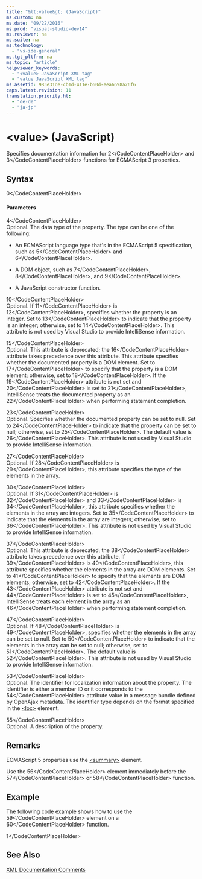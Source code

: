 ```yaml
---
title: "&lt;value&gt; (JavaScript)"
ms.custom: na
ms.date: "09/22/2016"
ms.prod: "visual-studio-dev14"
ms.reviewer: na
ms.suite: na
ms.technology: 
  - "vs-ide-general"
ms.tgt_pltfrm: na
ms.topic: "article"
helpviewer_keywords: 
  - "<value> JavaScript XML tag"
  - "value JavaScript XML tag"
ms.assetid: 983e31de-cb1d-411e-b60d-eea6698a26f6
caps.latest.revision: 11
translation.priority.ht: 
  - "de-de"
  - "ja-jp"
---
```

# &lt;value&gt; (JavaScript)
Specifies documentation information for <CodeContentPlaceHolder>2\</CodeContentPlaceHolder> and <CodeContentPlaceHolder>3\</CodeContentPlaceHolder> functions for ECMAScript 3 properties.  
  
## Syntax  
  
<CodeContentPlaceHolder>0\</CodeContentPlaceHolder>  
#### Parameters  
 <CodeContentPlaceHolder>4\</CodeContentPlaceHolder>  
 Optional. The data type of the property. The type can be one of the following:  
  
-   An ECMAScript language type that's in the ECMAScript 5 specification, such as <CodeContentPlaceHolder>5\</CodeContentPlaceHolder> and <CodeContentPlaceHolder>6\</CodeContentPlaceHolder>.  
  
-   A DOM object, such as <CodeContentPlaceHolder>7\</CodeContentPlaceHolder>, <CodeContentPlaceHolder>8\</CodeContentPlaceHolder>, and <CodeContentPlaceHolder>9\</CodeContentPlaceHolder>.  
  
-   A JavaScript constructor function.  
  
 <CodeContentPlaceHolder>10\</CodeContentPlaceHolder>  
 Optional. If <CodeContentPlaceHolder>11\</CodeContentPlaceHolder> is <CodeContentPlaceHolder>12\</CodeContentPlaceHolder>, specifies whether the property is an integer. Set to <CodeContentPlaceHolder>13\</CodeContentPlaceHolder> to indicate that the property is an integer; otherwise, set to <CodeContentPlaceHolder>14\</CodeContentPlaceHolder>. This attribute is not used by Visual Studio to provide IntelliSense information.  
  
 <CodeContentPlaceHolder>15\</CodeContentPlaceHolder>  
 Optional. This attribute is deprecated; the <CodeContentPlaceHolder>16\</CodeContentPlaceHolder> attribute takes precedence over this attribute. This attribute specifies whether the documented property is a DOM element. Set to <CodeContentPlaceHolder>17\</CodeContentPlaceHolder> to specify that the property is a DOM element; otherwise, set to <CodeContentPlaceHolder>18\</CodeContentPlaceHolder>. If the <CodeContentPlaceHolder>19\</CodeContentPlaceHolder> attribute is not set and <CodeContentPlaceHolder>20\</CodeContentPlaceHolder> is set to <CodeContentPlaceHolder>21\</CodeContentPlaceHolder>, IntelliSense treats the documented property as an <CodeContentPlaceHolder>22\</CodeContentPlaceHolder> when performing statement completion.  
  
 <CodeContentPlaceHolder>23\</CodeContentPlaceHolder>  
 Optional. Specifies whether the documented property can be set to null. Set to <CodeContentPlaceHolder>24\</CodeContentPlaceHolder> to indicate that the property can be set to null; otherwise, set to <CodeContentPlaceHolder>25\</CodeContentPlaceHolder>. The default value is <CodeContentPlaceHolder>26\</CodeContentPlaceHolder>. This attribute is not used by Visual Studio to provide IntelliSense information.  
  
 <CodeContentPlaceHolder>27\</CodeContentPlaceHolder>  
 Optional. If <CodeContentPlaceHolder>28\</CodeContentPlaceHolder> is <CodeContentPlaceHolder>29\</CodeContentPlaceHolder>, this attribute specifies the type of the elements in the array.  
  
 <CodeContentPlaceHolder>30\</CodeContentPlaceHolder>  
 Optional. If <CodeContentPlaceHolder>31\</CodeContentPlaceHolder> is <CodeContentPlaceHolder>32\</CodeContentPlaceHolder> and <CodeContentPlaceHolder>33\</CodeContentPlaceHolder> is <CodeContentPlaceHolder>34\</CodeContentPlaceHolder>, this attribute specifies whether the elements in the array are integers. Set to <CodeContentPlaceHolder>35\</CodeContentPlaceHolder> to indicate that the elements in the array are integers; otherwise, set to <CodeContentPlaceHolder>36\</CodeContentPlaceHolder>. This attribute is not used by Visual Studio to provide IntelliSense information.  
  
 <CodeContentPlaceHolder>37\</CodeContentPlaceHolder>  
 Optional. This attribute is deprecated; the <CodeContentPlaceHolder>38\</CodeContentPlaceHolder> attribute takes precedence over this attribute. If <CodeContentPlaceHolder>39\</CodeContentPlaceHolder> is <CodeContentPlaceHolder>40\</CodeContentPlaceHolder>, this attribute specifies whether the elements in the array are DOM elements. Set to <CodeContentPlaceHolder>41\</CodeContentPlaceHolder> to specify that the elements are DOM elements; otherwise, set to <CodeContentPlaceHolder>42\</CodeContentPlaceHolder>. If the <CodeContentPlaceHolder>43\</CodeContentPlaceHolder> attribute is not set and <CodeContentPlaceHolder>44\</CodeContentPlaceHolder> is set to <CodeContentPlaceHolder>45\</CodeContentPlaceHolder>, IntelliSense treats each element in the array as an <CodeContentPlaceHolder>46\</CodeContentPlaceHolder> when performing statement completion.  
  
 <CodeContentPlaceHolder>47\</CodeContentPlaceHolder>  
 Optional. If <CodeContentPlaceHolder>48\</CodeContentPlaceHolder> is <CodeContentPlaceHolder>49\</CodeContentPlaceHolder>, specifies whether the elements in the array can be set to null. Set to <CodeContentPlaceHolder>50\</CodeContentPlaceHolder> to indicate that the elements in the array can be set to null; otherwise, set to <CodeContentPlaceHolder>51\</CodeContentPlaceHolder>. The default value is <CodeContentPlaceHolder>52\</CodeContentPlaceHolder>. This attribute is not used by Visual Studio to provide IntelliSense information.  
  
 <CodeContentPlaceHolder>53\</CodeContentPlaceHolder>  
 Optional. The identifier for localization information about the property. The identifier is either a member ID or it corresponds to the <CodeContentPlaceHolder>54\</CodeContentPlaceHolder> attribute value in a message bundle defined by OpenAjax metadata. The identifier type depends on the format specified in the [\<loc>](../vs140/-loc---javascript-.md) element.  
  
 <CodeContentPlaceHolder>55\</CodeContentPlaceHolder>  
 Optional. A description of the property.  
  
## Remarks  
 ECMAScript 5 properties use the [\<summary>](../vs140/-summary---javascript-.md) element.  
  
 Use the <CodeContentPlaceHolder>56\</CodeContentPlaceHolder> element immediately before the <CodeContentPlaceHolder>57\</CodeContentPlaceHolder> or <CodeContentPlaceHolder>58\</CodeContentPlaceHolder> function.  
  
## Example  
 The following code example shows how to use the <CodeContentPlaceHolder>59\</CodeContentPlaceHolder> element on a <CodeContentPlaceHolder>60\</CodeContentPlaceHolder> function.  
  
<CodeContentPlaceHolder>1\</CodeContentPlaceHolder>  
## See Also  
 [XML Documentation Comments](../vs140/xml-documentation-comments--javascript-.md)